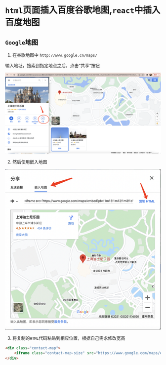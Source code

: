 # ``html``页面插入百度谷歌地图,``react``中插入百度地图

## ``Google``地图

1. 在谷歌地图中 ``http://www.google.cn/maps/``

输入地址，搜索到指定地点之后，点击“共享”按钮


![1617932205145.png](./img/1617932205145.png)

2. 然后使用嵌入地图

![1617932250798.png](./img/1617932250798.png)

3. 将复制的``HTML``代码粘贴到相应位置，根据自己需求修改宽高

```html
<div class="contact-map">   
    <iframe class="contact-map-size" src="https://www.google.com/maps/embed?pb=!1m18!1m12!1m3!1d3392.8449822382095!2d119.92011513973418!3d31.747432000000007!2m3!1f0!2f0!3f0!3m2!1i1024!2i768!4f13.1!3m3!1m2!1s0x35b46cf8c886febb%3A0x54a85cdf7ef32ab9!2z5rGf6IuP55CG5bel5a2m6Zmi55S15rCU5L-h5oGv5bel56iL5a2m6Zmi!5e0!3m2!1szh-CN!2sus!4v1617931666774!5m2!1szh-CN!2sus"   allowfullscreen="" loading="lazy"></iframe>
</div>
```







